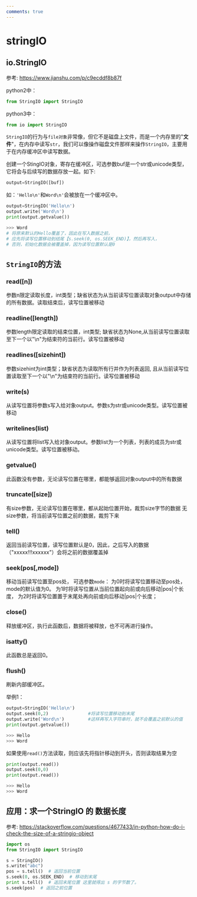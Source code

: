 ```yaml
---
comments: true
---
```


# stringIO

## io.StringIO

参考: <https://www.jianshu.com/p/c9ecddf8b87f>

python2中：

```python
from StringIO import StringIO
```

python3中：

```python
from io import StringIO
```

`StringIO`的行为与`file对象`非常像，但它不是磁盘上文件，而是一个内存里的"**文件**"，在内存中读写`str`，我们可以像操作磁盘文件那样来操作`StringIO`，主要用于在内存缓冲区中读写数据。

<!-- more -->

创建一个StingIO对象，寄存在缓冲区，可选参数buf是一个str或unicode类型，它将会与后续写的数据存放一起。如下:

```python
output=StringIO([buf])
```

如：`'Hello\n'`和`Word\n'`会被放在一个缓冲区中。

```python
output=StringIO('Hello\n')
output.write('Word\n')
print(output.getvalue())

>>> Word
# 将原来默认的Hello覆盖了，因此在写入数据之前，
# 应先将读写位置移动到结尾【s.seek(0, os.SEEK_END)】，然后再写入，
# 否则，初始化数据会被覆盖掉，因为读写位置默认是0
```

## `StringIO`的方法

### read([n])

参数n限定读取长度，int类型；缺省状态为从当前读写位置读取对象output中存储的所有数据。读取结束后，读写位置被移动

### readline([length])

参数length限定读取的结束位置，int类型; 缺省状态为None,从当前读写位置读取至下一个以"\n"为结束符的当前行。读写位置被移动

### readlines([sizehint])

参数sizehint为int类型；缺省状态为读取所有行并作为列表返回, 且从当前读写位置读取至下一个以"\n"为结束符的当前行。读写位置被移动

### write(s)

从读写位置将参数s写入给对象output。参数s为str或unicode类型。读写位置被移动

### writelines(list)

从读写位置将list写入给对象output。参数list为一个列表，列表的成员为str或unicode类型。读写位置被移动。

### getvalue()

此函数没有参数，无论读写位置在哪里，都能够返回对象output中的所有数据

### truncate([size])

有size参数，无论读写位置在哪里，都从起始位置开始，裁剪size字节的数据
无size参数，将当前读写位置之前的数据，裁剪下来

### tell()

返回当前读写位置，读写位置默认是0，因此，之后写入的数据（"xxxxx!!!xxxxxx"）会将之前的数据覆盖掉  

### seek(pos[,mode])

移动当前读写位置至pos处，
可选参数`mode`：
为0时将读写位置移动至pos处，mode的默认值为0。
为1时将读写位置从当前位置起向前或向后移动|pos|个长度，
为2时将读写位置置于末尾处再向前或向后移动|pos|个长度；

### close()

释放缓冲区，执行此函数后，数据将被释放，也不可再进行操作。

### isatty()

此函数总是返回0。

### flush()

刷新内部缓冲区。

举例1：

```python
output=StringIO('Hello\n')
output.seek(0,2)               #将读写位置移动到末尾
output.write('Word\n')         #这样再写入字符串时，就不会覆盖之前默认的值
print(output.getvalue())       

>>> Hello
>>> Word
```

如果使用`read()`方法读取，则应该先将指针移动到开头，否则读取结果为空

```python
print(output.read())
output.seek(0,0)
print(output.read())

>>> Hello
>>> Word
```

## 应用：求一个StringIO 的 数据长度

参考: <https://stackoverflow.com/questions/4677433/in-python-how-do-i-check-the-size-of-a-stringio-object>

```python
import os
from StringIO import StringIO

s = StringIO()
s.write("abc")
pos = s.tell()  # 返回当前位置
s.seek(0, os.SEEK_END)  # 移动到末尾
print s.tell()  # 返回末尾位置 这里就得出 s 的字节数了。
s.seek(pos)  # 返回之前位置 
```
